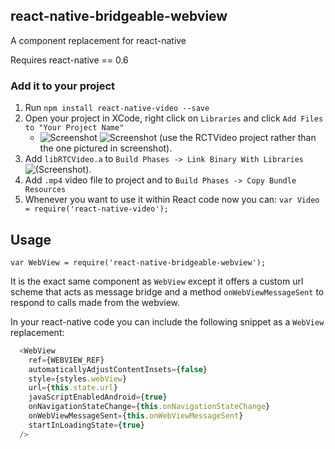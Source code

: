 ## react-native-bridgeable-webview

A <WebView> component replacement for react-native

Requires react-native == 0.6

### Add it to your project

1. Run `npm install react-native-video --save`
2. Open your project in XCode, right click on `Libraries` and click `Add Files to "Your Project Name"`
   * ![Screenshot](http://url.brentvatne.ca/jQp8.png) ![Screenshot](http://url.brentvatne.ca/1gqUD.png) (use the RCTVideo project rather than the one pictured in screenshot).
3. Add `libRTCVideo.a` to `Build Phases -> Link Binary With Libraries`
   ![(Screenshot)](http://url.brentvatne.ca/g9Wp.png).
4. Add `.mp4` video file to project and to `Build Phases -> Copy Bundle Resources`
5. Whenever you want to use it within React code now you can: `var Video =
   require('react-native-video');`


## Usage
```var WebView = require('react-native-bridgeable-webview');```

It is the exact same component as ```WebView``` except it offers a custom url scheme that acts as message bridge and a method ```onWebViewMessageSent``` to respond to calls made from the webview.

In your react-native code you can include the following snippet as a ```WebView``` replacement:

```js
  <WebView
    ref={WEBVIEW_REF}
    automaticallyAdjustContentInsets={false}
    style={styles.webView}
    url={this.state.url}
    javaScriptEnabledAndroid={true}
    onNavigationStateChange={this.onNavigationStateChange}
    onWebViewMessageSent={this.onWebViewMessageSent}
    startInLoadingState={true}
  />
```
